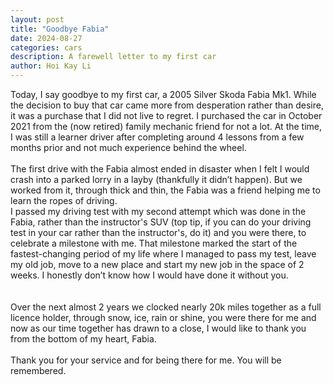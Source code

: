 ```yaml
---
layout: post
title: "Goodbye Fabia"
date: 2024-08-27
categories: cars
description: A farewell letter to my first car
author: Hoi Kay Li
---
```


Today, I say goodbye to my first car, a 2005 Silver Skoda Fabia Mk1. While the decision to buy that car came more from desperation rather than desire, it was a purchase that I did not live to regret. I purchased the car in October 2021 from the (now retired) family mechanic friend for not a lot. At the time, I was still a learner driver after completing around 4 lessons from a few months prior and not much experience behind the wheel. <br>
<br>
The first drive with the Fabia almost ended in disaster when I felt I would crash into a parked lorry in a layby (thankfully it didn’t happen). But we worked from it, through thick and thin, the Fabia was a friend helping me to learn the ropes of driving. <br>
I passed my driving test with my second attempt which was done in the Fabia, rather than the instructor's SUV (top tip, if you can do your driving test in your car rather than the instructor's, do it) and you were there, to celebrate a milestone with me. That milestone marked the start of the fastest-changing period of my life where I managed to pass my test, leave my old job, move to a new place and start my new job in the space of 2 weeks. I honestly don’t know how I would have done it without you.<br>
<br>
<br>
Over the next almost 2 years we clocked nearly 20k miles together as a full licence holder, through snow, ice, rain or shine, you were there for me and now as our time together has drawn to a close, I would like to thank you from the bottom of my heart, Fabia. <br>
<br>
Thank you for your service and for being there for me. You will be remembered.
